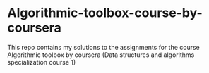 # Algorithmic-toolbox-course-by-coursera
This repo contains my solutions to the assignments for the course Algorithmic toolbox by coursera (Data structures and algorithms specialization course 1)
